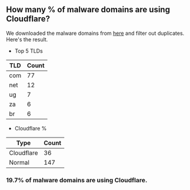 ## How many % of malware domains are using Cloudflare?


We downloaded the malware domains from [here](https://urlhaus.abuse.ch) and filter out duplicates.
Here's the result.


[//]: # (start replacement)


- Top 5 TLDs

| TLD | Count |
| --- | --- |
| com | 77 |
| net | 12 |
| ug | 7 |
| za | 6 |
| br | 6 |


- Cloudflare %

| Type | Count |
| --- | --- |
| Cloudflare | 36 |
| Normal | 147 |


### 19.7% of malware domains are using Cloudflare.